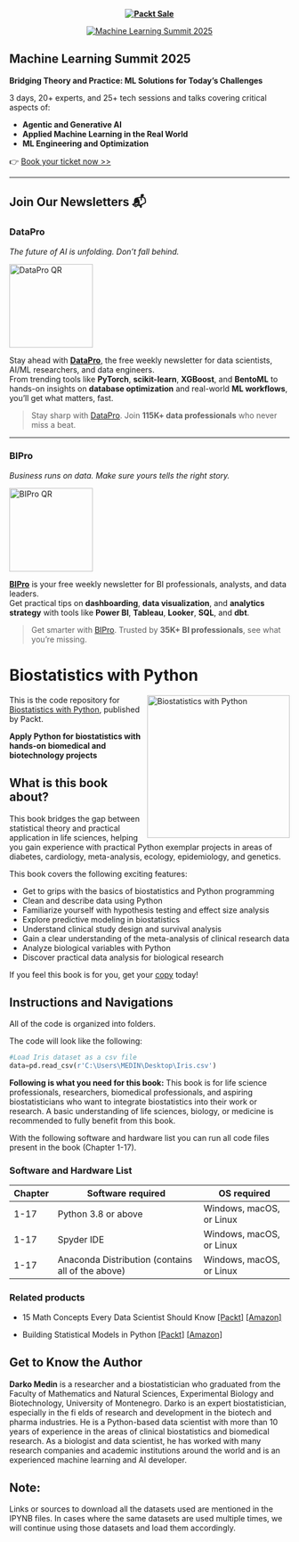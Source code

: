
<b><p align='center'>[![Packt Sale](https://static.packt-cdn.com/assets/images/packt+events/Improve_UX.png)](https://packt.link/algotradingpython)</p></b> 

<p align="center"><a href="https://packt.link/mlsumgh"><img src="https://static.packt-cdn.com/assets/images/ML Summit Banner v3 1200x627.png" alt="Machine Learning Summit 2025"/></a></p>

## Machine Learning Summit 2025
**Bridging Theory and Practice: ML Solutions for Today’s Challenges**

3 days, 20+ experts, and 25+ tech sessions and talks covering critical aspects of:
- **Agentic and Generative AI**
- **Applied Machine Learning in the Real World**
- **ML Engineering and Optimization**

👉 [Book your ticket now >>](https://packt.link/mlsumgh)

---

## Join Our Newsletters 📬

### DataPro  
*The future of AI is unfolding. Don’t fall behind.*

<p><a href="https://landing.packtpub.com/subscribe-datapronewsletter/?link_from_packtlink=yes"><img src="https://static.packt-cdn.com/assets/images/DataPro NL QR Code.png" alt="DataPro QR" width="150"/></a></p>

Stay ahead with [**DataPro**](https://landing.packtpub.com/subscribe-datapronewsletter/?link_from_packtlink=yes), the free weekly newsletter for data scientists, AI/ML researchers, and data engineers.  
From trending tools like **PyTorch**, **scikit-learn**, **XGBoost**, and **BentoML** to hands-on insights on **database optimization** and real-world **ML workflows**, you’ll get what matters, fast.

> Stay sharp with [DataPro](https://landing.packtpub.com/subscribe-datapronewsletter/?link_from_packtlink=yes). Join **115K+ data professionals** who never miss a beat.

---

### BIPro  
*Business runs on data. Make sure yours tells the right story.*

<p><a href="https://landing.packtpub.com/subscribe-bipro-newsletter/?link_from_packtlink=yes"><img src="https://static.packt-cdn.com/assets/images/BIPro NL QR Code.png" alt="BIPro QR" width="150"/></a></p>

[**BIPro**](https://landing.packtpub.com/subscribe-bipro-newsletter/?link_from_packtlink=yes) is your free weekly newsletter for BI professionals, analysts, and data leaders.  
Get practical tips on **dashboarding**, **data visualization**, and **analytics strategy** with tools like **Power BI**, **Tableau**, **Looker**, **SQL**, and **dbt**.

> Get smarter with [BIPro](https://landing.packtpub.com/subscribe-bipro-newsletter/?link_from_packtlink=yes). Trusted by **35K+ BI professionals**, see what you’re missing.

# Biostatistics with Python

<a href="https://www.packtpub.com/en-us/product/biostatistics-with-python-9781837631834"><img src="https://m.media-amazon.com/images/I/81MSgfABFTL._SL1500_.jpg" alt="Biostatistics with Python" height="256px" align="right"></a>

This is the code repository for [Biostatistics with Python](https://www.packtpub.com/en-us/product/biostatistics-with-python-9781837631834), published by Packt.

**Apply Python for biostatistics with hands-on biomedical and biotechnology projects**

## What is this book about?

This book bridges the gap between statistical theory and practical application in life sciences, helping you gain experience with practical Python exemplar projects in areas of diabetes, cardiology, meta-analysis, ecology, epidemiology, and genetics.

This book covers the following exciting features: 
* Get to grips with the basics of biostatistics and Python programming
* Clean and describe data using Python
* Familiarize yourself with hypothesis testing and effect size analysis
* Explore predictive modeling in biostatistics
* Understand clinical study design and survival analysis
* Gain a clear understanding of the meta-analysis of clinical research data
* Analyze biological variables with Python
* Discover practical data analysis for biological research

If you feel this book is for you, get your [copy](https://www.amazon.com/Biostatistics-Python-biostatistics-hands-biotechnology/dp/1837630968/ref=tmm_pap_swatch_0?_encoding=UTF8&sr=8-1) today!


## Instructions and Navigations
All of the code is organized into folders.

The code will look like the following:
```python
#Load Iris dataset as a csv file
data=pd.read_csv(r'C:\Users\MEDIN\Desktop\Iris.csv')
```

**Following is what you need for this book:**
This book is for life science professionals, researchers, biomedical professionals, and aspiring biostatisticians who want to integrate biostatistics into their work or research. A basic understanding of life sciences, biology, or medicine is recommended to fully benefit from this book.

With the following software and hardware list you can run all code files present in the book (Chapter 1-17).

### Software and Hardware List

| Chapter  | Software required                                                                    | OS required                        |
| -------- | -------------------------------------------------------------------------------------| -----------------------------------|
|  	1-17	   | Python 3.8 or above                        | Windows, macOS, or Linux |
|  	1-17	   | Spyder IDE                              | Windows, macOS, or Linux |
|  	1-17	   | Anaconda Distribution (contains all of the above)                              | Windows, macOS, or Linux |

### Related products <Other books you may enjoy>  
* 15 Math Concepts Every Data Scientist Should Know  [[Packt]](https://www.packtpub.com/en-us/product/15-math-concepts-every-data-scientist-should-know-9781837634187) [[Amazon]](https://www.amazon.com/Math-Concepts-Every-Scientist-Should/dp/1837634181/ref=sr_1_1?sr=8-1)

* Building Statistical Models in Python [[Packt]](https://www.packtpub.com/en-us/product/building-statistical-models-in-python-9781804614280) [[Amazon]](https://www.amazon.com/Building-Statistical-Models-Python-classification/dp/1804614289/ref=sr_1_1?sr=8-1)

## Get to Know the Author
**Darko Medin** is a researcher and a biostatistician who graduated from the Faculty of Mathematics and Natural Sciences, Experimental Biology and Biotechnology, University of Montenegro. Darko is an expert biostatistician, especially in the fi elds of research and development in the biotech and pharma industries. He is a Python-based data scientist with more than 10 years of experience in the areas of clinical biostatistics and biomedical research. As a biologist and data scientist, he has worked with many research companies and academic institutions around the world and is an experienced machine learning and AI developer.



## Note:
Links or sources to download all the datasets used are mentioned in the IPYNB files. In cases where the same datasets are used multiple times, we will continue using those datasets and load them accordingly.  
